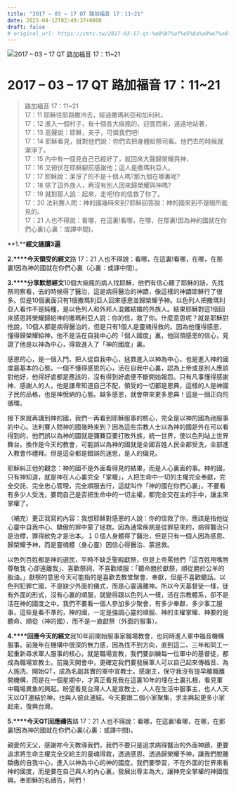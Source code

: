 ```yaml
---
title: "2017 – 03 – 17 QT 路加福音 17：11~21"
date: 2025-04-12T02:49:37+0800
draft: false
# original_url: https://cmtc.tw/2017-03-17-qt-%e8%b7%af%e5%8a%a0%e7%a6%8f%e9%9f%b3-17%ef%bc%9a1121
---
```


![2017 – 03 – 17 QT 路加福音 17：11\~21](/images/qt.jpg   "2017 – 03 – 17 QT 路加福音 17：11\~21")

# 2017 – 03 – 17 QT 路加福音 17：11\~21

> 路加福音 17：11\~21  
> 17：11 耶穌往耶路撒冷去，經過撒瑪利亞和加利利。  
> 17：12 進入一個村子，有十個長大痲瘋的，迎面而來，遠遠地站著，  
> 17：13 高聲說：耶穌，夫子，可憐我們吧!  
> 17：14 耶穌看見，就對他們說：你們去把身體給祭司看。他們去的時候就潔淨了。  
> 17：15 內中有一個見自己已經好了，就回來大聲歸榮耀與神，  
> 17：16 又俯伏在耶穌腳前感謝他；這人是撒瑪利亞人。  
> 17：17 耶穌說：潔淨了的不是十個人嗎?那九個在哪裏呢?  
> 17：18 除了這外族人，再沒有別人回來歸榮耀與神嗎?  
> 17：19 就對那人說：起來，走吧!你的信救了你了。  
> 17：20 法利賽人問：神的國幾時來到?耶穌回答說：神的國來到不是眼所能見的。  
> 17：21 人也不得說：看哪，在這裏!看哪，在哪，在那裏!因為神的國就在你們心裏(心裏：或譯中間)。

**1.****經文誦讀3遍**

**2.****今天領受的經文**路 17：21 人也不得說：看哪，在這裏!看哪，在哪，在那裏!因為神的國就在你們心裏（心裏：或譯中間）。

**3.****分享默想經文**10個大痲瘋的病人找耶穌，他們有信心聽了耶穌的話，先找祭司察看，去的時候得了醫治，這是病得醫治的神蹟，像這樣的神蹟耶穌行了很多。但是10個裏面只有1個撒瑪利亞人回來感恩並歸榮耀予神。以色列人把撒瑪利亞人看作不是純種，是以色列人和外邦人混雜結婚的外族人。結果耶穌對這1個回來感恩將榮耀歸給神的撒瑪利亞人說：你的信，救了你。什麼意思呢？就是耶穌對他說，10個人都是病得醫治的，但是只有1個人是靈魂得救的。因為他懂得感恩，懂得歸榮耀給神，他不是活在自我中心的「個人國度」裏，他回頭感恩的信心，見證了他是以神為中心，得救進入了「神的國度」裏。

感恩的心，是一個入門，把人從自我中心，拯救進入以神為中心，也是進入神的國度最基本的心態。一個不懂得感恩的心，活在自我中心裏，認為上帝或是別人應該對他好，他得好處都是應該的，沒有得到好處便不斷開始報怨。只有凡事懂得感謝神、感謝人的人，他是謙卑知道自己不配，領受的一切都是恩典，這樣的人是神國子民的品格，也是神悅納的心態。越多感恩，就會帶來更多恩典！這是一個正向的循環。

接下來就再講到神的國，我們一再看到耶穌服事的核心，完全是以神的國為祂服事的中心。法利賽人問神的國幾時來到？因為這些宗教人士以為神的國是外在可以看得到的，他們誤以為神的國就是彌賽亞要打敗外族，統一世界，使以色列站上世界舞台。換作是今天的教會，可能誤以為神的國就是全國百姓人民全都受洗，全部進入教會作禮拜。但是這全都是錯誤的迷思，是人的偏見。

耶穌糾正他的觀念：神的國不是外面看得見的結果，而是人心裏面的事。神的國，只有神知道，就是神在人心裏完全「掌權」，人把生命中一切的主權完全奉獻，完全交託、完全忠心管理，完全順服去行，這就叫作「神的國在你們心裏」。不要看有多少人受洗，要問自己是否把生命中的一切主權，都完全交在主的手中，讓主來掌權了。

（補充）更正我寫的內容：我想耶穌對感恩的人說：你的信救了你，應該是指他從心靈中自我中心、驕傲的罪中蒙了拯救。因為通常疾病是從罪惡來的，病得醫治只是治標，罪得赥免才是治本。１０個人身體得了醫治，但是只有一個人因為感恩、歸榮耀予神，而是靈魂體（身心靈）因信心得醫治、蒙拯救。

以色列百姓都是神的選民，平時不缺乏聖殿獻祭，但是上帝罵他們「這百姓用嘴唇尊敬我 心卻遠離我」、喜歡祭祠，不喜歡順服：「聽命勝於獻祭，順從勝於公羊的脂油。」獻祭的意思今天可能指的是喜歡去教堂聚會、奉獻，但是不喜歡聽話。以色列犯罪亡國，不是缺少外面的儀式，而是心靈遠離神。所以今天基督徒一樣，徒有外面的形式，沒有心裏的順服，就變得跟以色列人一樣，活在宗教體系，卻不是活在神的國度之中。我們不要看一個人參加多少聚會，有多少奉獻、多少事工服事，這些是看不準的，神的國，一定是強調心靈的順服、神的主權掌權、神要的是聽命、順從（神的國），而不是一直獻祭（外面的服事）。

**4.****回應今天的經文**我10年前開始服事家職場教會，也同時進人軍中福音機構服事。前幾年在機構中很深的無力感，因為找不到方向，直到這二、三年和同工一起重新尋求軍人服事的核心，就是職場宣教，我們要訓練每一位軍中的基督徒，都成為職場宣教士。前幾天開會中，更確定我們要發展軍人可以自己起來傳福音、為人施洗、開始QT，成為名副其實的軍中宣教士。感謝主，保守我沒有提早離職離開機構，而是在一個星期中，才真正看見我在這裏10年的埋在土裏扎根，看見軍中職場異象的興起。盼望看見台灣人人是宣教士，人人在生活中服事主，也人人天天以QT連結於神，也與人彼此連結。今天要跟二個小家聚集，求主興起更多小家起來，復興台灣。

**5.****今天QT回應禱告**路 17：21 人也不得說：看哪，在這裏!看哪，在哪，在那裏!因為神的國就在你們心裏(心裏：或譯中間)。

親愛的天父，感謝祢今天教導我們，我們不要只是追求病得醫治的外面神蹟，更要追求將生命主權完全交給主的靈魂得救，透過感恩、透過歸榮耀予神，讓我們脫離驕傲的自我中心，進入以神為中心的神的國度。我們要學習，不在外面的世界來看神的國度，而是要在自己與人的內心裏，發展出尊主為大，讓神完全掌權的神國復興。奉耶穌的名禱告，阿們！